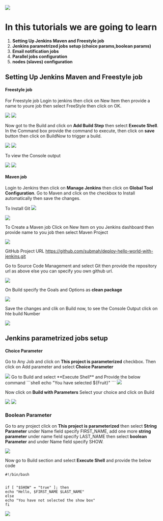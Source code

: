 
<img src="images/c4logo.png">

# In this tutorials we are going to learn
  1. **Setting Up Jenkins Maven and Freestyle job**
  2. **Jenkins parametrized jobs setup (choice params,boolean params)**
  3. **Email notification jobs**
  4. **Parallel jobs configuration**
  5. **nodes (slaves) configuration**


  ## Setting Up Jenkins Maven and Freestyle job

  #### Freestyle job
  For Freestyle job Login to jenkins then click on New Item then provide a name to youre job then select FreeStyle then click on OK.

  <img src="images/Jenkins-New-Item.PNG">

  <img src="images/Jenkins-Dev.PNG">

  Now got to the Build and click on **Add Build Step** then select **Execute Shell**. In the Command box provide the command to execute, then click on **save** button then click on BuildNow to trigger a build.

  <img src="images/Jenkins-FreeStyle-Job.PNG">

  <img src="images/Jenkins-FreeStyle-Job-BuildNow.PNG">

  To view the Console output

  <img src="images/Jenkins-FreeStyle-Job-Log.PNG">

  <img src="images/Jenkins-FreeStyle-Job-ConsoleOutput.PNG"> 
  
  #### Maven job
  Login to Jenkins then click on **Manage Jenkins** then click on **Global Tool Configuration**. Go to Maven and click on the checkbox to Install automatically then save the changes.
  
  To Install Git 
  <img src="images/Jenkins-Maven-Git-Installation.PNG">
  
  <img src="images/Jenkins-Maven-Installation.PNG">

  To Create a Maven job Click on New Item on you Jenkins dashboard then provide name to you job then select Maven Project

  <img src="images/Jenkins-Maven-Job.PNG">

  GitHub Project URL https://github.com/submah/deploy-hello-world-with-jenkins.git
 
  Go to Source Code Management and select Git then provide the repository url as above else you can specify you own github url.
  
  <img src="Jenkins-Maven-Git.PNG">
  
  On Build specify the Goals and Options as **clean package**

  <img src="images/Jenkins-Maven-Build.PNG">
 
  Save the changes and clik on Build now, to see the Console Output click on hte build Number

  <img src="images/Jenkins-Maven-Build-Console-Outpu.PNG">

  ## Jenkins parametrized jobs setup
  #### Choice Parameter
 Go to Any Job and click on **This project is parameterized** checkbox. Then click on Add parameter and select **Choice Parameter**
 
 <img src="images/Jenkins-Choice-Parameter.PNG">
 Go to Build and select **Execute Shell** and Provide the below command 
 ```shell
 echo "You have selected ${Fruit}"
 ```
 <img src="images/Jenkins-Choice-Parameter-Build.PNG">

 Now click on **Build with Parameters** Select your choice and click on Build

 <img src="images/Jenkins-Choice-Parameter-Build-Job.PNG">

 <img src="images/Jenkins-Choice-Parameter-Build-Job-Output.PNG">

### Boolean Parameter
Go to any project click on **This project is parameterized** then select **String Parameter** under Name field specify FIRST_NAME, add one more **string parameter** under name field specify LAST_NAME then select **boolean Parameter** and under Name field specify SHOW.

<img src="images/Jenkins-boolean-Parameter.PNG">

Now go to Build section and select **Execute Shell** and provide the below code
```shell
#!/bin/bash
 

if [ "$SHOW" = "true" ]; then
echo "Hello, $FIRST_NAME $LAST_NAME"
else
echo "You have not selected the show box"
fi
```
<img src="images/Jenkins-boolean-Parameter-Build.PNG">